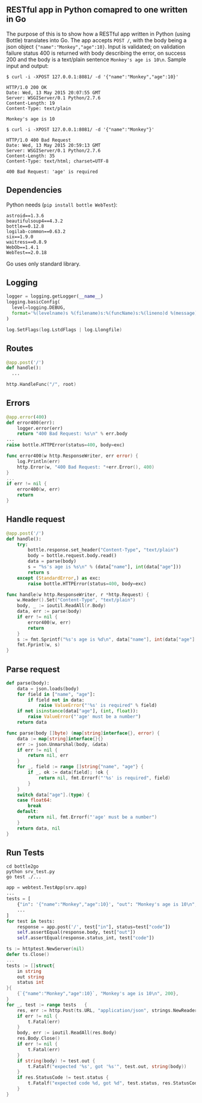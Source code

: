 RESTful app in Python comapred to one written in Go
---

The purpose of this is to show how a RESTful app written in Python
(using Bottle) translates into Go. The app accepts `POST /`, with the
body being a json object `{"name":"Monkey","age":10}`. Input is
validated; on validation failure status 400 is returned with body
describing the error, on success 200 and the body is a text/plain
sentence `Monkey's age is 10\n`. Sample input and output:


	$ curl -i -XPOST 127.0.0.1:8081/ -d '{"name":"Monkey","age":10}'

	HTTP/1.0 200 OK
	Date: Wed, 13 May 2015 20:07:55 GMT
	Server: WSGIServer/0.1 Python/2.7.6
	Content-Length: 19
	Content-Type: text/plain

	Monkey's age is 10

	$ curl -i -XPOST 127.0.0.1:8081/ -d '{"name":"Monkey"}'

	HTTP/1.0 400 Bad Request
	Date: Wed, 13 May 2015 20:59:13 GMT
	Server: WSGIServer/0.1 Python/2.7.6
	Content-Length: 35
	Content-Type: text/html; charset=UTF-8

	400 Bad Request: 'age' is required


Dependencies
------------
Python needs (`pip install bottle WebTest`):
```
astroid==1.3.6
beautifulsoup4==4.3.2
bottle==0.12.8
logilab-common==0.63.2
six==1.9.0
waitress==0.8.9
WebOb==1.4.1
WebTest==2.0.18
```
Go uses only standard library.


Logging
-------
```python
logger = logging.getLogger(__name__)
logging.basicConfig(
  level=logging.DEBUG,
  format='%(levelname)s %(filename)s:%(funcName)s:%(lineno)d %(message)s'
)
```
```go
log.SetFlags(log.LstdFlags | log.Llongfile)
```


Routes
------
```python
@app.post('/')
def handle():
  ...
```
```go
http.HandleFunc("/", root)
```


Errors
------
```python
@app.error(400)
def error400(err):
    logger.error(err)
    return "400 Bad Request: %s\n" % err.body
...
raise bottle.HTTPError(status=400, body=exc)
```
```go
func error400(w http.ResponseWriter, err error) {
	log.Println(err)
	http.Error(w, "400 Bad Request: "+err.Error(), 400)
}
...
if err != nil {
	error400(w, err)
	return
}
```


Handle request
--------------
```python
@app.post('/')
def handle():
    try:
        bottle.response.set_header("Content-Type", "text/plain")
        body = bottle.request.body.read()
        data = parse(body)
        s = "%s's age is %s\n" % (data["name"], int(data["age"]))
        return s
    except (StandardError,) as exc:
        raise bottle.HTTPError(status=400, body=exc)
```
```go
func handle(w http.ResponseWriter, r *http.Request) {
	w.Header().Set("Content-Type", "text/plain")
	body, _ := ioutil.ReadAll(r.Body)
	data, err := parse(body)
	if err != nil {
		error400(w, err)
		return
	}
	s := fmt.Sprintf("%s's age is %d\n", data["name"], int(data["age"].(float64)))
	fmt.Fprint(w, s)
}
```

Parse request
-------------
```python
def parse(body):
    data = json.loads(body)
    for field in ["name", "age"]:
        if field not in data:
            raise ValueError("'%s' is required" % field)
    if not isinstance(data["age"], (int, float)):
        raise ValueError("'age' must be a number")
    return data
```
```go
func parse(body []byte) (map[string]interface{}, error) {
	data := map[string]interface{}{}
	err := json.Unmarshal(body, &data)
	if err != nil {
		return nil, err
	}
	for _, field := range []string{"name", "age"} {
		if _, ok := data[field]; !ok {
			return nil, fmt.Errorf("'%s' is required", field)
		}
	}
	switch data["age"].(type) {
	case float64:
		break
	default:
		return nil, fmt.Errorf("'age' must be a number")
	}
	return data, nil
}
```


Run Tests
---------
```shell
cd bottle2go
python srv_test.py
go test ./...
```


```python
app = webtest.TestApp(srv.app)
...
tests = [
    {"in": '{"name":"Monkey","age":10}', "out": "Monkey's age is 10\n", "code": 200},
    ...
]
for test in tests:
    response = app.post('/', test["in"], status=test["code"])
    self.assertEqual(response.body, test["out"])
    self.assertEqual(response.status_int, test["code"])
```
```go
ts := httptest.NewServer(nil)
defer ts.Close()
...
tests := []struct{
	in string
	out string
	status int
}{
	{`{"name":"Monkey","age":10}`, "Monkey's age is 10\n", 200},
}
for _, test := range tests   {
	res, err := http.Post(ts.URL, "application/json", strings.NewReader(test.in))
	if err != nil {
		t.Fatal(err)
	}
	body, err := ioutil.ReadAll(res.Body)
	res.Body.Close()
	if err != nil {
		t.Fatal(err)
	}
	if string(body) != test.out {
		t.Fatalf("expected '%s', got '%s'", test.out, string(body))
	}
	if res.StatusCode != test.status {
		t.Fatalf("expected code %d, got %d", test.status, res.StatusCode)
	}
}
```
